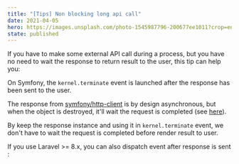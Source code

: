 ```yaml
---
title: "[Tips] Non blocking long api call"
date: 2021-04-05
hero: https://images.unsplash.com/photo-1545987796-200677ee1011?crop=entropy&cs=tinysrgb&fit=crop&fm=jpg&h=300&ixid=MnwxMjA3fDB8MHxwaG90by1wYWdlfHx8fGVufDB8fHx8&ixlib=rb-1.2.1&w=1600&q=80
state: published
---
```


If you have to make some external API call during a process, but you have no need to wait the response to return result to the user, this tip can help you:

<div data-controller="tweet-embed" data-tweet-embed-id-value="1379011895915593728"></div>

On Symfony, the `kernel.terminate` event is launched after the response has been sent to the user.

The response from [symfony/http-client](https://github.com/symfony/http-client) is by design asynchronous, but when the object is destroyed, it'll wait the request is completed (see [here](https://github.com/symfony/http-client/blob/5.3/Response/AsyncResponse.php#L176-L182)).

By keep the response instance and using it in `kernel.terminate` event, we don't have to wait the request is completed before render result to user.

<div data-controller="tweet-embed" data-tweet-embed-id-value="1379011900588052482"></div>

If you use Laravel >= 8.x, you can also dispatch event after response is sent :

<div data-controller="tweet-embed" data-tweet-embed-id-value="1379057717051064322" data-tweet-embed-conv-value="true"></div>
